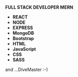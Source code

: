 <b>FULL STACK DEVELOPER MERN</b>
- <b>REACT</b>
- <b>NODE</b>
- <b>EXPRESS</b>
- <b>MongoDB</b>
- <b>Bootstrap</b>
- <b>HTML</b>
- <b>JavaScript</b>
- <b>CSS</b>
- <b>SASS</b>

and ...DiveMaster :-)

<!--
**kmilek73/kmilek73** is a ✨ _special_ ✨ repository because its `README.md` (this file) appears on your GitHub profile.

Here are some ideas to get you started:

- 🔭 I’m currently working on ...
- 🌱 I’m currently learning ...
- 👯 I’m looking to collaborate on ...
- 🤔 I’m looking for help with ...
- 💬 Ask me about ...
- 📫 How to reach me: ...
- 😄 Pronouns: ...
- ⚡ Fun fact: ...
-->
